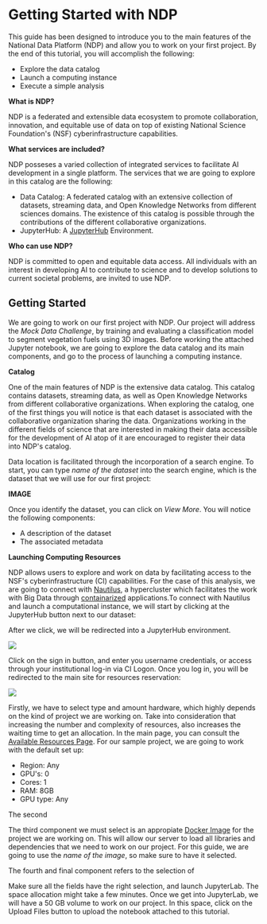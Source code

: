 # Getting Started with NDP

This guide has been designed to introduce you to the main features of the National Data Platform (NDP) and allow you to work on your first project. By the end of this tutorial, you will accomplish the following:

- Explore the data catalog
- Launch a computing instance
- Execute a simple analysis

**What is NDP?**

NDP is a federated and extensible data ecosystem to promote collaboration, innovation, and equitable use of data on top of existing National Science Foundation's (NSF) cyberinfrastructure capabilities.

**What services are included?**

NDP posseses a varied collection of integrated services to facilitate AI development in a single platform. The services that we are going to explore in this catalog are the following:

- Data Catalog: A federated catalog with an extensive collection of datasets, streaming data, and Open Knowledge Networks from different sciences domains. The existence of this catalog is possible through the contributions of the different collaborative organizations.
- JupyterHub: A [JupyterHub](https://jupyter.org/hub) Environment.

**Who can use NDP?**

NDP is committed to open and equitable data access. All individuals with an interest in developing AI to contribute to science and to develop solutions to current societal problems, are invited to use NDP.

## Getting Started

We are going to work on our first project with NDP. Our project will address the *Mock Data Challenge*, by training and evaluating a classification model to segment vegetation fuels using 3D images. Before working the attached Jupyter notebook, we are going to explore the data catalog and its main components, and go to the process of launching a computing instance.

**Catalog**

One of the main features of NDP is the extensive data catalog. This catalog contains datasets, streaming data, as well as Open Knowledge Networks from different collaborative organizations. When exploring the catalog, one of the first things you will notice is that each dataset is associated with the collaborative organization sharing the data. Organizations working in the different fields of science that are interested in making their data accessible for the development of AI atop of it are encouraged to register their data into NDP's catalog. 

Data location is facilitated through the incorporation of a search engine. To start, you can type *name of the dataset* into the search engine, which is the dataset that we will use for our first project:

**IMAGE**

Once you identify the dataset, you can click on *View More*. You will notice the following components:

- A description of the dataset
- The associated metadata

**Launching Computing Resources**

NDP allows users to explore and work on data by facilitating access to the NSF's cyberinfrastructure (CI) capabilities. For the case of this analysis, we are going to connect with [Nautilus](https://nationalresearchplatform.org/nautilus/), a hypercluster which facilitates the work with Big Data through [containarized](https://en.wikipedia.org/wiki/Containerization_(computing)) applications.To connect with Nautilus and launch a computational instance, we will start by clicking at the JupyterHub button next to our dataset:

After we click, we will be redirected into a JupyterHub environment.

<img src="https://github.com/pramonettivega/images/blob/main/Screenshot%202024-01-09%20211402.png?raw=true">

Click on the sign in button, and enter you username credentials, or access through your institutional log-in via CI Logon. Once you log in, you will be redirected to the main site for resources reservation:

<img src="https://github.com/pramonettivega/images/blob/main/Screenshot%202024-01-10%20235226.png?raw=true">

Firstly, we have to select type and amount hardware, which highly depends on the kind of project we are working on. Take into consideration that increasing the number and complexity of resources, also increases the waiting time to get an allocation. In the main page, you can consult the [Available Resources Page](https://portal.nrp-nautilus.io/resources). For our sample project, we are going to work with the default set up:

- Region: Any
- GPU's: 0
- Cores: 1
- RAM: 8GB
- GPU type: Any

The second

The third component we must select is an appropiate [Docker Image](https://docs.docker.com/get-started/overview/) for the project we are working on. This will allow our server to load all libraries and dependencies that we need to work on our project. For this guide, we are going to use the *name of the image*, so make sure to have it selected. 

The fourth and final component refers to the selection of 

Make sure all the fields have the right selection, and launch JupyterLab. The space allocation might take a few minutes. Once we get into JupyterLab, we will have a 50 GB volume to work on our project. In this space, click on the Upload Files button to upload the notebook attached to this tutorial.
